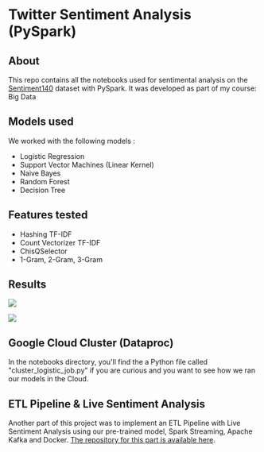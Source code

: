 # Twitter Sentiment Analysis (PySpark)
## About
This repo contains all the notebooks used for sentimental analysis on the [Sentiment140](http://help.sentiment140.com/for-students) dataset with PySpark.
It was developed as part of my course: Big Data

## Models used
We worked with the following models :
- Logistic Regression
- Support Vector Machines (Linear Kernel)
- Naive Bayes
- Random Forest
- Decision Tree
 
## Features tested
- Hashing TF-IDF
- Count Vectorizer TF-IDF
- ChisQSelector
- 1-Gram, 2-Gram, 3-Gram

## Results

<img
     src="https://github.com/Wazzabeee/twitter-sentiment-analysis/blob/main/images/features.png"
     />

<img
     src="https://github.com/Wazzabeee/twitter-sentiment-analysis/blob/main/images/summary.png"
     />
    
## Google Cloud Cluster (Dataproc)
In the notebooks directory, you'll find the a Python file called "cluster_logistic_job.py" if you are curious and you want to see how we ran our models in the Cloud. 

## ETL Pipeline & Live Sentiment Analysis
Another part of this project was to implement an ETL Pipeline with Live Sentiment Analysis using our pre-trained model, Spark Streaming, Apache Kafka and Docker. [The repository for this part is available here](https://github.com/Wazzabeee/pyspark-etl-twitter/tree/main).
